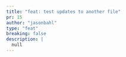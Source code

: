 ```yaml
---
title: "feat: test updates to another file"
pr: 15
author: "jasonbahl"
type: "feat"
breaking: false
description: |
  null
---
```

